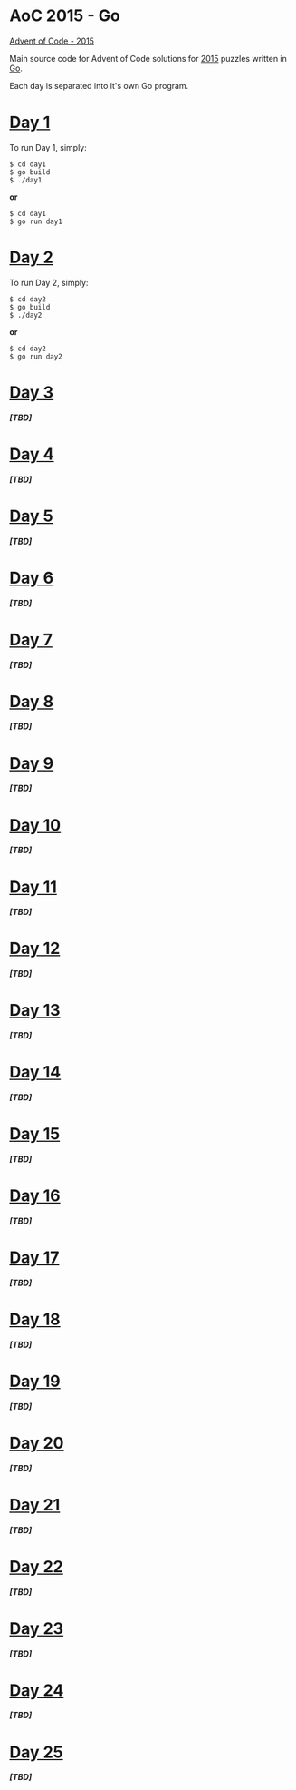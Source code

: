 # AoC 2015 - Go

[Advent of Code - 2015](https://adventofcode.com/2015)

Main source code for Advent of Code solutions for [2015](https://adventofcode.com/2015) puzzles written in [Go](https://golang.org/).

Each day is separated into it's own Go program.

# [Day 1](https://adventofcode.com/2015/day/1)
To run Day 1, simply:
```
$ cd day1
$ go build
$ ./day1
```
**or**

```
$ cd day1
$ go run day1
```

# [Day 2](https://adventofcode.com/2015/day/2)
To run Day 2, simply:
```
$ cd day2
$ go build
$ ./day2
```
**or**

```
$ cd day2
$ go run day2
```

# [Day 3](https://adventofcode.com/2015/day/3)

_**[TBD]**_

# [Day 4](https://adventofcode.com/2015/day/4)

_**[TBD]**_

# [Day 5](https://adventofcode.com/2015/day/5)

_**[TBD]**_

# [Day 6](https://adventofcode.com/2015/day/6)

_**[TBD]**_

# [Day 7](https://adventofcode.com/2015/day/7)

_**[TBD]**_

# [Day 8](https://adventofcode.com/2015/day/8)

_**[TBD]**_

# [Day 9](https://adventofcode.com/2015/day/9)

_**[TBD]**_

# [Day 10](https://adventofcode.com/2015/day/10)

_**[TBD]**_

# [Day 11](https://adventofcode.com/2015/day/11)

_**[TBD]**_

# [Day 12](https://adventofcode.com/2015/day/12)

_**[TBD]**_

# [Day 13](https://adventofcode.com/2015/day/13)

_**[TBD]**_

# [Day 14](https://adventofcode.com/2015/day/14)

_**[TBD]**_

# [Day 15](https://adventofcode.com/2015/day/15)

_**[TBD]**_

# [Day 16](https://adventofcode.com/2015/day/16)

_**[TBD]**_

# [Day 17](https://adventofcode.com/2015/day/17)

_**[TBD]**_

# [Day 18](https://adventofcode.com/2015/day/18)

_**[TBD]**_

# [Day 19](https://adventofcode.com/2015/day/19)

_**[TBD]**_

# [Day 20](https://adventofcode.com/2015/day/20)

_**[TBD]**_

# [Day 21](https://adventofcode.com/2015/day/21)

_**[TBD]**_

# [Day 22](https://adventofcode.com/2015/day/22)

_**[TBD]**_

# [Day 23](https://adventofcode.com/2015/day/23)

_**[TBD]**_

# [Day 24](https://adventofcode.com/2015/day/24)

_**[TBD]**_

# [Day 25](https://adventofcode.com/2015/day/25)

_**[TBD]**_
